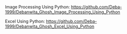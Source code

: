 Image Processing Using Python: 
https://github.com/Deba-1999/Debanwita_Ghosh_Image_Processing_Using_Python

Excel Using Python: 
https://github.com/Deba-1999/Debanwita_Ghosh_Excel_Using_Python

